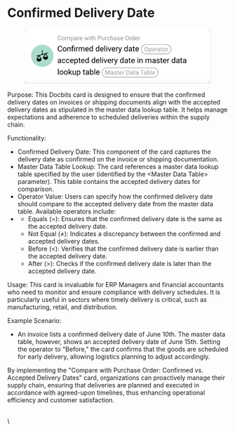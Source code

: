 # Confirmed Delivery Date

<figure><img src="../../../../.gitbook/assets/image.png" alt=""><figcaption></figcaption></figure>

Purpose: This Docbits card is designed to ensure that the confirmed delivery dates on invoices or shipping documents align with the accepted delivery dates as stipulated in the master data lookup table. It helps manage expectations and adherence to scheduled deliveries within the supply chain.

Functionality:

* Confirmed Delivery Date: This component of the card captures the delivery date as confirmed on the invoice or shipping documentation.
* Master Data Table Lookup: The card references a master data lookup table specified by the user (identified by the \<Master Data Table> parameter). This table contains the accepted delivery dates for comparison.
* Operator Value: Users can specify how the confirmed delivery date should compare to the accepted delivery date from the master data table. Available operators include:
*
  * Equals (=): Ensures that the confirmed delivery date is the same as the accepted delivery date.
  * Not Equal (≠): Indicates a discrepancy between the confirmed and accepted delivery dates.
  * Before (<): Verifies that the confirmed delivery date is earlier than the accepted delivery date.
  * After (>): Checks if the confirmed delivery date is later than the accepted delivery date.

Usage: This card is invaluable for ERP Managers and financial accountants who need to monitor and ensure compliance with delivery schedules. It is particularly useful in sectors where timely delivery is critical, such as manufacturing, retail, and distribution.

Example Scenario:

* An invoice lists a confirmed delivery date of June 10th. The master data table, however, shows an accepted delivery date of June 15th. Setting the operator to "Before," the card confirms that the goods are scheduled for early delivery, allowing logistics planning to adjust accordingly.

By implementing the "Compare with Purchase Order: Confirmed vs. Accepted Delivery Dates" card, organizations can proactively manage their supply chain, ensuring that deliveries are planned and executed in accordance with agreed-upon timelines, thus enhancing operational efficiency and customer satisfaction.

\
\

